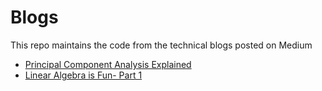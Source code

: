 # Blogs
This repo maintains the code from the technical blogs posted on Medium

* [Principal Component Analysis Explained](https://medium.com/@the_change/principal-component-analysis-explained-560df8832b93)
* [Linear Algebra is Fun- Part 1](https://medium.com/@the_change/linear-algebra-is-fun-trust-me-part-1-dfab83c2453e)

